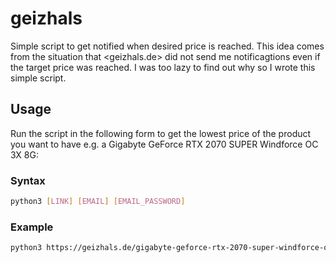 # geizhals
Simple script to get notified when desired price is reached. This idea comes from the situation that <geizhals.de> did not send me notificagtions even if the target price was reached. I was too lazy to find out why so I wrote this simple script.

## Usage

Run the script in the following form to get the lowest price of the product you want to have e.g. a Gigabyte GeForce RTX 2070 SUPER Windforce OC 3X 8G:

### Syntax

```bash
python3 [LINK] [EMAIL] [EMAIL_PASSWORD]
```

### Example

```bash
python3 https://geizhals.de/gigabyte-geforce-rtx-2070-super-windforce-oc-3x-8g-gv-n207swf3oc-8gd-a2122943.html?hloc=at&hloc=de foo.bar@gettheprice.com 123456
```

